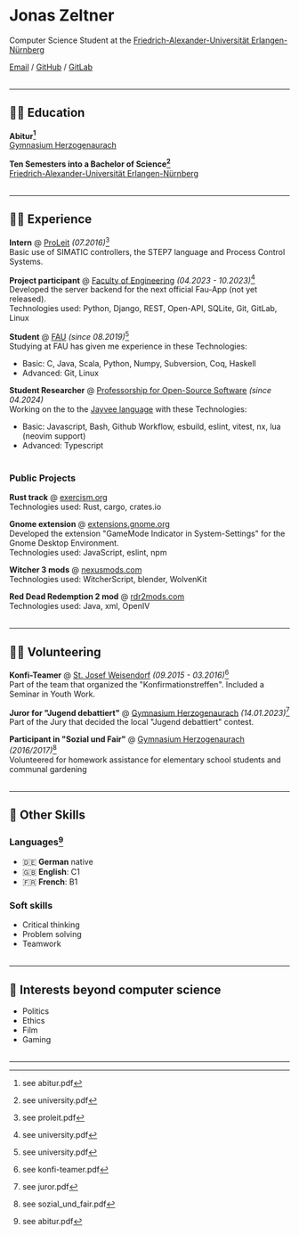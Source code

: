 <!-- comment for jekkyl -->

# Jonas Zeltner

Computer Science Student at the [Friedrich-Alexander-Universität Erlangen-Nürnberg](https://www.fau.eu/)

[Email](mailto:jonas.zeltner@posteo.de) / [GitHub](https://github.com/tungstnballon) / [GitLab](https://gitlab.com/tungstnballon)
<br><br>

---
## 👨‍🎓 Education

**Abitur[^abi]**<br>
[Gymnasium Herzogenaurach](https://gymnasium-herzogenaurach.de/)

**Ten Semesters into a Bachelor of Science[^uni]**<br>
[Friedrich-Alexander-Universität Erlangen-Nürnberg](https://www.fau.eu/)
<br><br>

---
## 👨‍💻 Experience

**Intern** @ [ProLeit](https://www.proleit.com/) _(07.2016)_[^proleit]<br>
Basic use of SIMATIC controllers, the STEP7 language and Process Control Systems.

**Project participant** @ [Faculty of Engineering](https://www.tf.fau.eu/) _(04.2023 - 10.2023)_[^uni]<br>
Developed the server backend for the next official Fau-App (not yet released).<br>
Technologies used: Python, Django, REST, Open-API, SQLite, Git, GitLab, Linux

**Student** @ [FAU](https://www.fau.eu/) _(since 08.2019)_[^uni]<br>
Studying at FAU has given me experience in these Technologies:<br>
- Basic: C, Java, Scala, Python, Numpy, Subversion, Coq, Haskell
- Advanced: Git, Linux

**Student Researcher** @ [Professorship for Open-Source Software](https://oss.cs.fau.de/people/#collapse_3) _(since 04.2024)_<br>
Working on the to the [Jayvee language](https://jvalue.github.io/jayvee/) with these Technologies:
- Basic: Javascript, Bash, Github Workflow, esbuild, eslint, vitest, nx, lua (neovim support)
- Advanced: Typescript
<br><br>

### Public Projects

**Rust track** @ [exercism.org](https://exercism.org/profiles/Travesty)<br>
Technologies used: Rust, cargo, crates.io
<br>

**Gnome extension** @ [extensions.gnome.org](https://extensions.gnome.org/extension/6340/gamemode-indicator-in-system-settings/)<br>
Developed the extension "GameMode Indicator in System-Settings" for the Gnome Desktop Environment.<br>
Technologies used: JavaScript, eslint, npm
<br>

**Witcher 3 mods** @ [nexusmods.com](https://www.nexusmods.com/witcher3/users/131379753?tab=user+files)<br>
Technologies used: WitcherScript, blender, WolvenKit
<br>

**Red Dead Redemption 2 mod** @ [rdr2mods.com](https://www.rdr2mods.com/downloads/rdr2/other/158-only-legendary-hunting/)<br>
Technologies used: Java, xml, OpenIV
<br><br>

---
## 🙋‍♂️  Volunteering

**Konfi-Teamer** @ [St. Josef Weisendorf](https://st-josef-weisendorf.de/) _(09.2015 - 03.2016)_[^konfi]<br>
Part of the team that organized the "Konfirmationstreffen". Included a Seminar in Youth Work.<br>

**Juror for "Jugend debattiert"** @ [Gymnasium Herzogenaurach](https://gymnasium-herzogenaurach.de/) _(14.01.2023)_[^jury]<br>
Part of the Jury that decided the local "Jugend debattiert" contest.

**Participant in "Sozial und Fair"** @ [Gymnasium Herzogenaurach](https://gymnasium-herzogenaurach.de/) _(2016/2017)_[^soz]<br>
Volunteered for homework assistance for elementary school students and communal gardening
<br><br>

---
## 🏅 Other Skills

### Languages[^abi]

- 🇩🇪 **German** native
- 🇬🇧 **English**: C1
- 🇫🇷 **French**: B1

### Soft skills

- Critical thinking
- Problem solving
- Teamwork
<br><br>

---
## 🔎 Interests beyond computer science

- Politics
- Ethics
- Film
- Gaming
<br><br>

---
[^abi]: see abitur.pdf
[^uni]: see university.pdf
[^proleit]: see proleit.pdf
[^konfi]: see konfi-teamer.pdf
[^jury]: see juror.pdf
[^soz]: see sozial_und_fair.pdf
